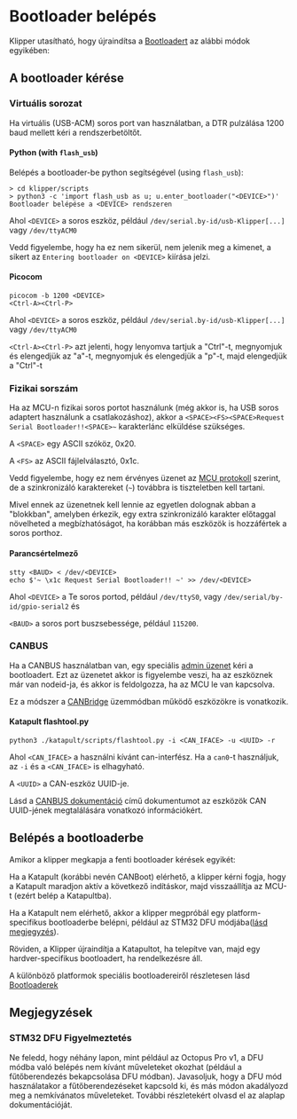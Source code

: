 # Bootloader belépés

Klipper utasítható, hogy újraindítsa a [Bootloadert](Bootloaders.md) az alábbi módok egyikében:

## A bootloader kérése

### Virtuális sorozat

Ha virtuális (USB-ACM) soros port van használatban, a DTR pulzálása 1200 baud mellett kéri a rendszerbetöltőt.

#### Python (with `flash_usb`)

Belépés a bootloader-be python segítségével (using `flash_usb`):

```shell
> cd klipper/scripts
> python3 -c 'import flash_usb as u; u.enter_bootloader("<DEVICE>")'
Bootloader belépése a <DEVICE> rendszeren
```

Ahol `<DEVICE>` a soros eszköz, például `/dev/serial.by-id/usb-Klipper[...]` vagy `/dev/ttyACM0`

Vedd figyelembe, hogy ha ez nem sikerül, nem jelenik meg a kimenet, a sikert az `Entering bootloader on <DEVICE>` kiírása jelzi.

#### Picocom

```shell
picocom -b 1200 <DEVICE>
<Ctrl-A><Ctrl-P>
```

Ahol `<DEVICE>` a soros eszköz, például `/dev/serial.by-id/usb-Klipper[...]` vagy `/dev/ttyACM0`

`<Ctrl-A><Ctrl-P>` azt jelenti, hogy lenyomva tartjuk a "Ctrl"-t, megnyomjuk és elengedjük az "a"-t, megnyomjuk és elengedjük a "p"-t, majd elengedjük a "Ctrl"-t

### Fizikai sorszám

Ha az MCU-n fizikai soros portot használunk (még akkor is, ha USB soros adaptert használunk a csatlakozáshoz), akkor a `<SPACE><FS><SPACE>Request Serial Bootloader!!<SPACE>~` karakterlánc elküldése szükséges.

A `<SPACE>` egy ASCII szóköz, 0x20.

A `<FS>` az ASCII fájlelválasztó, 0x1c.

Vedd figyelembe, hogy ez nem érvényes üzenet az [MCU protokoll](Protocol.md#micro-controller-interface) szerint, de a szinkronizáló karaktereket (`~`) továbbra is tiszteletben kell tartani.

Mivel ennek az üzenetnek kell lennie az egyetlen dolognak abban a "blokkban", amelyben érkezik, egy extra szinkronizáló karakter előtaggal növelheted a megbízhatóságot, ha korábban más eszközök is hozzáfértek a soros porthoz.

#### Parancsértelmező

```shell
stty <BAUD> < /dev/<DEVICE>
echo $'~ \x1c Request Serial Bootloader!! ~' >> /dev/<DEVICE>
```

Ahol `<DEVICE>` a Te soros portod, például `/dev/ttyS0`, vagy `/dev/serial/by-id/gpio-serial2` és

`<BAUD>` a soros port buszsebessége, például `115200`.

### CANBUS

Ha a CANBUS használatban van, egy speciális [admin üzenet](CANBUS_protocol.md#admin-messages) kéri a bootloadert. Ezt az üzenetet akkor is figyelembe veszi, ha az eszköznek már van nodeid-ja, és akkor is feldolgozza, ha az MCU le van kapcsolva.

Ez a módszer a [CANBridge](CANBUS.md#usb-to-can-bus-bridge-mode) üzemmódban működő eszközökre is vonatkozik.

#### Katapult flashtool.py

```shell
python3 ./katapult/scripts/flashtool.py -i <CAN_IFACE> -u <UUID> -r
```

Ahol `<CAN_IFACE>` a használni kívánt can-interfész. Ha a `can0`-t használjuk, az `-i` és a `<CAN_IFACE>` is elhagyható.

A `<UUID>` a CAN-eszköz UUID-je.

Lásd a [CANBUS dokumentáció](CANBUS.md#finding-the-canbus_uuid-for-new-micro-controllers) című dokumentumot az eszközök CAN UUID-jének megtalálására vonatkozó információkért.

## Belépés a bootloaderbe

Amikor a klipper megkapja a fenti bootloader kérések egyikét:

Ha a Katapult (korábbi nevén CANBoot) elérhető, a klipper kérni fogja, hogy a Katapult maradjon aktív a következő indításkor, majd visszaállítja az MCU-t (ezért belép a Katapultba).

Ha a Katapult nem elérhető, akkor a klipper megpróbál egy platform-specifikus bootloaderbe belépni, például az STM32 DFU módjába([lásd megjegyzés](#stm32-dfu-warning)).

Röviden, a Klipper újraindítja a Katapultot, ha telepítve van, majd egy hardver-specifikus bootloadert, ha rendelkezésre áll.

A különböző platformok speciális bootloadereiről részletesen lásd [Bootloaderek](Bootloaders.md)

## Megjegyzések

### STM32 DFU Figyelmeztetés

Ne feledd, hogy néhány lapon, mint például az Octopus Pro v1, a DFU módba való belépés nem kívánt műveleteket okozhat (például a fűtőberendezés bekapcsolása DFU módban). Javasoljuk, hogy a DFU mód használatakor a fűtőberendezéseket kapcsold ki, és más módon akadályozd meg a nemkívánatos műveleteket. További részletekért olvasd el az alaplap dokumentációját.
